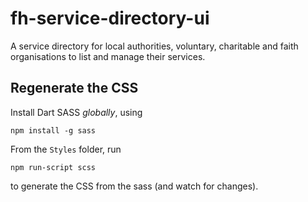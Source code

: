 # fh-service-directory-ui
A service directory for local authorities, voluntary, charitable and faith organisations to list and manage their services.

## Regenerate the  CSS

Install Dart SASS _globally_, using

`npm install -g sass`

From the `Styles` folder, run

`npm run-script scss`

to generate the CSS from the sass (and watch for changes).